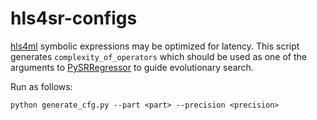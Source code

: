 # hls4sr-configs

[hls4ml](https://github.com/fastmachinelearning/hls4ml/) symbolic expressions may be optimized for latency.
This script generates `complexity_of_operators` which should be used as one of the arguments to [PySRRegressor](https://github.com/MilesCranmer/PySR) to guide  evolutionary search.

Run as follows:
```
python generate_cfg.py --part <part> --precision <precision>
```

